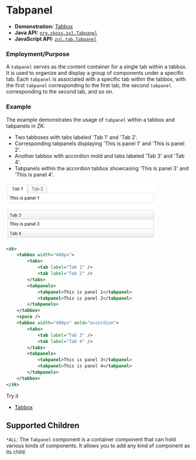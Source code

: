 # Tabpanel

- **Demonstration:** [Tabbox](https://www.zkoss.org/zkdemo/tabbox)
- **Java API:** [`org.zkoss.zul.Tabpanel`](https://www.zkoss.org/javadoc/latest/zk/org/zkoss/zul/Tabpanel.html)
- **JavaScript API:** [`zul.tab.Tabpanel`](https://www.zkoss.org/javadoc/latest/jsdoc/classes/zul.tab.Tabpanel.html)

### Employment/Purpose

A `tabpanel` serves as the content container for a single tab within a tabbox. It is used to organize and display a group of components under a specific tab. Each `tabpanel` is associated with a specific tab within the tabbox, with the first `tabpanel` corresponding to the first tab, the second `tabpanel` corresponding to the second tab, and so on.

### Example

The example demonstrates the usage of `tabpanel` within a tabbox and tabpanels in ZK:

- Two tabboxes with tabs labeled 'Tab 1' and 'Tab 2'.
- Corresponding tabpanels displaying 'This is panel 1' and 'This is panel 2'.
- Another tabbox with accordion mold and tabs labeled 'Tab 3' and 'Tab 4'.
- Tabpanels within the accordion tabbox showcasing 'This is panel 3' and 'This is panel 4'.

![Tabs](ZKComRef_Containers_Tabs.png)
```xml
<zk>
	<tabbox width="400px">
		<tabs>
			<tab label="Tab 1" />
			<tab label="Tab 2" />
		</tabs>
		<tabpanels>
			<tabpanel>This is panel 1</tabpanel>
			<tabpanel>This is panel 2</tabpanel>
		</tabpanels>
	</tabbox>
	<space />
	<tabbox width="400px" mold="accordion">
		<tabs>
			<tab label="Tab 3" />
			<tab label="Tab 4" />
		</tabs>
		<tabpanels>
			<tabpanel>This is panel 3</tabpanel>
			<tabpanel>This is panel 4</tabpanel>
		</tabpanels>
	</tabbox>
</zk>
```

Try it

* [Tabbox](https://zkfiddle.org/sample/cd1tff/1-ZK-Component-Reference-Tabbox-Example?v=latest&t=Iceblue%20Compact)

## Supported Children

`*ALL`: The `Tabpanel` component is a container component that can hold various kinds of components. It allows you to add any kind of component as its child.